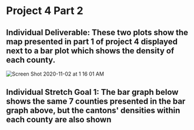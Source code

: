 # Project 4 Part 2

## Individual Deliverable: These two plots show the map presented in part 1 of project 4 displayed next to a bar plot which shows the density of each county.


![Screen Shot 2020-11-02 at 1 16 01 AM](https://user-images.githubusercontent.com/60228369/97835827-07275100-1ca9-11eb-8ea7-48c9caf3e1bf.png)


## Individual Stretch Goal 1: The bar graph below shows the same 7 counties presented in the bar graph above, but the cantons' densities within each county are also shown
